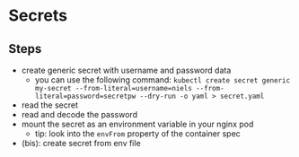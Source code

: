 # Secrets

## Steps

- create generic secret with username and password data
  - you can use the following command: `kubectl create secret generic my-secret --from-literal=username=niels --from-literal=password=secretpw --dry-run -o yaml > secret.yaml`
- read the secret
- read and decode the password
- mount the secret as an environment variable in your nginx pod
  - tip: look into the `envFrom` property of the container spec
- (bis): create secret from env file
